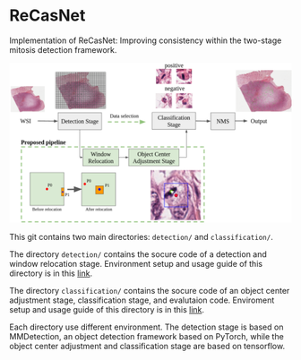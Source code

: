 # ReCasNet
Implementation of ReCasNet: Improving consistency within the two-stage mitosis detection framework.

![image info](./img/main.png)

This git contains two main directories: `detection/` and `classification/`.

The directory `detection/` contains the socure code of a detection and window relocation stage. Environment setup and usage guide of this directory is in this <a href="https://github.com/cmb-chula/ReCasNet/tree/master/detection" title="">link</a>.


The directory `classification/` contains the socure code of an object center adjustment stage, classification stage, and evalutaion code. Enviroment setup and usage guide of this directory is in this <a href="https://github.com/cmb-chula/ReCasNet/tree/master/classification" title="">link</a>.

Each directory use different environment. The detection stage is based on MMDetection, an object detection framework based on PyTorch, while the object center adjustment and classification stage are based on tensorflow. 

